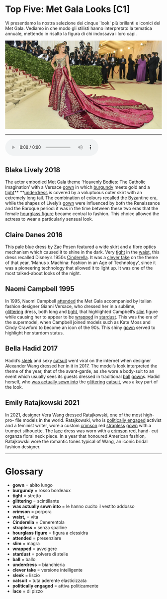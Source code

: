 # Top Five: Met Gala Looks   [C1]

Vi presentiamo la nostra selezione dei cinque 'look' più brillanti e iconici del Met Gala. Vediamo in che modo gli stilisti hanno interpretato la tematica annuale, mettendo in risalto la figura di chi indossava i loro capi.

![](Top%20Five%20Met%20Gala%20Looks.webp)

--------------

<div>
<audio controls autoplay>
    <source src="https://raw.githubusercontent.com/dartie/knowledge-base/main/English/SpeakUp/2023-04/Top%20Five%20Met%20Gala%20Looks.mp3" type="audio/mpeg">
</audio>
</div>



## Blake Lively 2018
The actor embodied Met Gala theme ‘Heavenly Bodies: The Catholic Imagination’ with a Versace [gown](## "abito lungo") in which [burgundy](## "rosso bordeaux") meets gold and a [tight](## "stretto")** **[underdress](## "bianchieria") is covered by a voluptuous outer skirt with an extremely long tail. The combination of colours recalled the Byzantine era, while the shapes of Lively’s [gown](## "abito lungo") were influenced by both the Renaissance and the Baroque period: it was in the time between these two eras that the female [hourglass figure](## "figura a clessidra") became central to fashion. This choice allowed the actress to wear a particularly sensual look. 

## Claire Danes 2016
This pale blue dress by Zac Posen featured a wide skirt and a fibre optics mechanism which caused it to shine in the dark. Very [tight](## "stretto") in the [waist,](## "vita") this dress recalled Disney’s 1950s [Cinderella](## "Cenerentola"). It was a [clever take](## "versione intelligente") on the theme of that year, ‘Manus x Machina: Fashion in an Age of Technology’, since it was a pioneering technology that allowed it to light up. It was one of the most talked-about looks of the night.

## Naomi Campbell 1995
In 1995, Naomi Campbell [attended](## "presenziare") the Met Gala accompanied by Italian fashion designer Gianni Versace, who dressed her in a sublime, [glittering](## "scintillante") dress, both long and [tight](## "stretto"), that highlighted Campbell’s [slim](## "magra") figure while causing her to appear to be [wrapped](## "avvolgere") in [stardust](## "polvere di stelle"). This was the era of the supermodel, when Campbell joined models such as Kate Moss and Cindy Crawford to become an icon of the 90s. This shiny [gown](## "abito lungo") served to highlight her stardom status.

## Bella Hadid 2017
Hadid’s [sleek](## "liscio") and sexy [catsuit](## "tuta aderente elasticizzata") went viral on the internet when designer Alexander Wang dressed her in it in 2017. The model’s look interpreted the theme of the year, that of the avant-garde, as she wore a body-suit to an event which usually sees its guests dressed in traditional [ball](## "ballo") [gown](## "abito lungo")s. Hadid herself, who [was actually sewn into](## "le hanno cucito il vestito addosso") the [glittering](## "scintillante") [catsuit](## "tuta aderente elasticizzata"), was a key part of the look.

## Emily Ratajkowski 2021
In 2021, designer Vera Wang dressed Ratajkowski, one of the most high-pro- file models in the world. Ratajkowski, who is [politically engaged](## "attiva politicamente") activist and a feminist writer, wore a custom [crimson](## "porpora") red [strapless](## "senza spalline") [gown](## "abito lungo") with a trumpet silhouette. The [lace](## "di pizzo") dress was worn with a [crimson](## "porpora") red, hand- cut organza floral neck piece. In a year that honoured American fashion, Ratajkowski wore the romantic tones typical of Wang, an iconic bridal fashion designer.

--------------

<div style = "display:block; clear:both; page-break-after:always;"></div>

# Glossary
* **gown** = abito lungo
* **burgundy** = rosso bordeaux
* **tight** = stretto
* **glittering** = scintillante
* **was actually sewn into** = le hanno cucito il vestito addosso
* **crimson** = porpora
* **waist,** = vita
* **Cinderella** = Cenerentola
* **strapless** = senza spalline
* **hourglass figure** = figura a clessidra
* **attended** = presenziare
* **slim** = magra
* **wrapped** = avvolgere
* **stardust** = polvere di stelle
* **ball** = ballo
* **underdress** = bianchieria
* **clever take** = versione intelligente
* **sleek** = liscio
* **catsuit** = tuta aderente elasticizzata
* **politically engaged** = attiva politicamente
* **lace** = di pizzo
